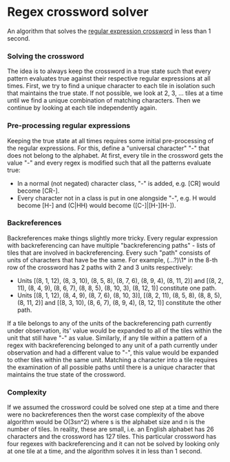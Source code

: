 # Regex crossword solver

An algorithm that solves the [regular expression crossword](http://www.i-programmer.info/news/144-graphics-and-games/5450-can-you-do-the-regular-expression-crossword.html) in less than 1 second.

### Solving the crossword

The idea is to always keep the crossword in a true state such that every pattern evaluates true against their respective regular expressions at all times. First, we try to find a unique character to each tile in isolation such that maintains the true state. If not possible, we look at 2, 3, ... tiles at a time until we find a unique combination of matching characters. Then we continue by looking at each tile independently again.

### Pre-processing regular expressions

Keeping the true state at all times requires some initial pre-processing of the regular expressions. For this, define a "universal character" "-" that does not belong to the alphabet. At first, every tile in the crossword gets the value "-" and every regex is modified such that all the patterns evaluate true:
* In a normal (not negated) character class, "-" is added, e.g. [CR] would become [CR-].
* Every character not in a class is put in one alongside "-", e.g. H would become [H-] and (C|HH) would become ([C-]|[H-][H-]).

### Backreferences

Backreferences make things slightly more tricky. Every regular expression with backreferencing can have multiple "backreferencing paths" - lists of tiles that are involved in backreferencing. Every such "path" consists of units of characters that have be the same. For example, (...?)\1* in the 8-th row of the crossword has 2 paths with 2 and 3 units respectively:
* Units [(8, 1, 12), (8, 3, 10), (8, 5, 8), (8, 7, 6), (8, 9, 4), (8, 11, 2)] and [(8, 2, 11), (8, 4, 9), (8, 6, 7), (8, 8, 5), (8, 10, 3), (8, 12, 1)] constitute one path.
* Units [(8, 1, 12), (8, 4, 9), (8, 7, 6), (8, 10, 3)], [(8, 2, 11), (8, 5, 8), (8, 8, 5), (8, 11, 2)] and [(8, 3, 10), (8, 6, 7), (8, 9, 4), (8, 12, 1)] constitute the other path.

If a tile belongs to any of the units of the backreferencing path currently under observation, its' value would be expanded to all of the tiles within the unit that still have "-" as value. Similarly, if any tile within a pattern of a regex with backreferencing belonged to any unit of a path currently under observation and had a different value to "-", this value would be expanded to other tiles within the same unit. Matching a character into a tile requires the examination of all possible paths until there is a unique character that maintains the true state of the crossword.

### Complexity

If we assumed the crossword could be solved one step at a time and there were no backreferences then the worst case complexity of the above algorithm would be O(3sn^2) where s is the alphabet size and n is the number of tiles. In reality, these are small, i.e. an English alphabet has 26 characters and the crossword has 127 tiles. This particular crossword has four regexes with backreferencing and it can not be solved by looking only at one tile at a time, and the algorithm solves it in less than 1 second.
